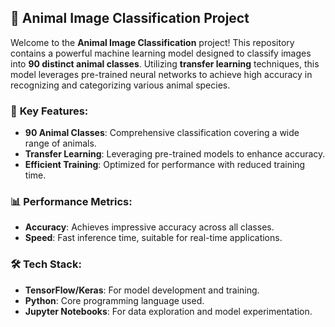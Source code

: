 ## 🦄 **Animal Image Classification Project**

Welcome to the **Animal Image Classification** project! This repository contains a powerful machine learning model designed to classify images into **90 distinct animal classes**. Utilizing **transfer learning** techniques, this model leverages pre-trained neural networks to achieve high accuracy in recognizing and categorizing various animal species.

### 🚀 **Key Features:**
- **90 Animal Classes**: Comprehensive classification covering a wide range of animals.
- **Transfer Learning**: Leveraging pre-trained models to enhance accuracy.
- **Efficient Training**: Optimized for performance with reduced training time.

### 📊 **Performance Metrics:**
- **Accuracy**: Achieves impressive accuracy across all classes.
- **Speed**: Fast inference time, suitable for real-time applications.

### 🛠️ **Tech Stack:**
- **TensorFlow/Keras**: For model development and training.
- **Python**: Core programming language used.
- **Jupyter Notebooks**: For data exploration and model experimentation.

